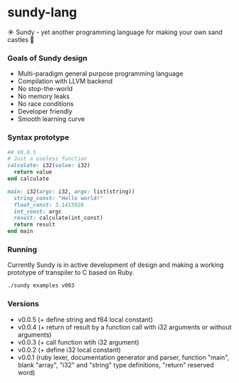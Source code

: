 # sundy-lang
☀️ Sundy - yet another programming language for making your own sand castles 👑

### Goals of Sundy design

* Multi-paradigm general purpose programming language
* Compilation with LLVM backend
* No stop-the-world
* No memory leaks
* No race conditions
* Developer friendly
* Smooth learning curve

### Syntax prototype

```ruby
## V0.0.5
# Just a useless function
calculate: i32(value: i32)
  return value
end calculate

main: i32(argc: i32, argv: list(string))
  string_const: "Hello world!"
  float_const: 3.1415926
  int_const: argc
  result: calculate(int_const)
  return result
end main
```

### Running

Currently Sundy is in active development of design and making a working prototype of transpiler to C based on Ruby.

```sh
./sundy examples v003
```

### Versions
* v0.0.5 (+ define string and f64 local constant)
* v0.0.4 (+ return of result by a function call with i32 arguments or without arguments)
* v0.0.3 (+ call function wtih i32 argument)
* v0.0.2 (+ define i32 local constant)
* v0.0.1 (ruby lexer, documentation generator and parser, function "main", blank "array", "i32" and "string" type definitions, "return" reserved word)